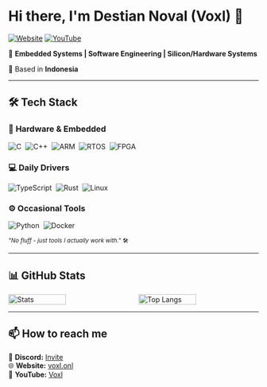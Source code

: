 # Hi there, I'm **Destian Noval (Voxl)** 👋

[![Website](https://img.shields.io/badge/Personal_Website-%23000000.svg?style=for-the-badge&logo=react&logoColor=white)](https://voxl.onl)
[![YouTube](https://img.shields.io/badge/YouTube-%23FF0000.svg?style=for-the-badge&logo=YouTube&logoColor=white)](https://youtube.com/@VoxlMC)

🚀 **Embedded Systems | Software Engineering | Silicon/Hardware Systems**

📍 Based in **Indonesia**

---

## 🛠️ Tech Stack

### 🔩 **Hardware & Embedded**

<div style="display: flex; flex-wrap: wrap; gap: 8px;">
  <img src="https://img.shields.io/badge/C-00599C?style=for-the-badge&logo=c&logoColor=white" alt="C">
  <img src="https://img.shields.io/badge/C++-00599C?style=for-the-badge&logo=c%2B%2B&logoColor=white" alt="C++">
  <img src="https://img.shields.io/badge/ARM-0091BD?style=for-the-badge&logo=arm&logoColor=white" alt="ARM">
  <img src="https://img.shields.io/badge/RTOS-FFFFFF?style=for-the-badge&logo=freertos&logoColor=black" alt="RTOS">
  <img src="https://img.shields.io/badge/FPGA-FFFFFF?style=for-the-badge&logo=xilinx&logoColor=black" alt="FPGA">
</div>

### 💻 **Daily Drivers**

<div style="display: flex; flex-wrap: wrap; gap: 8px; margin-top: 10px;">
  <img src="https://img.shields.io/badge/TypeScript-3178C6?style=for-the-badge&logo=typescript&logoColor=white" alt="TypeScript">
  <img src="https://img.shields.io/badge/Rust-black?style=for-the-badge&logo=rust&logoColor=#DEA584" alt="Rust">
  <img src="https://img.shields.io/badge/Linux-FCC624?style=for-the-badge&logo=linux&logoColor=black" alt="Linux">
</div>

### ⚙️ **Occasional Tools**

<div style="display: flex; flex-wrap: wrap; gap: 8px; margin-top: 10px;">
  <img src="https://img.shields.io/badge/Python-3776AB?style=for-the-badge&logo=python&logoColor=white" alt="Python">
  <img src="https://img.shields.io/badge/Docker-2496ED?style=for-the-badge&logo=docker&logoColor=white" alt="Docker">
</div>

<sub>_"No fluff - just tools I actually work with."_ 🛠️</sub>

---

## 📊 GitHub Stats

<div style="display: flex; justify-content: space-between; flex-wrap: wrap;"> 
    <img width="48%" src="https://github-readme-stats.vercel.app/api?username=dvnxvll&show_icons=true&theme=nightowl&hide_border=true" alt="Stats" /> 
    <img width="48%" src="https://github-readme-stats.vercel.app/api/top-langs/?username=dvnxvll&layout=compact&theme=nightowl&hide_border=true" alt="Top Langs" /> 
</div>

---

## 📫 How to reach me

📧 **Discord:** [Invite](https://discord.gg/ffZHPHRBhY)  
🌐 **Website:** [voxl.onl](https://voxl.onl)  
🎥 **YouTube:** [Voxl](https://youtube.com/@voxl_dev)
